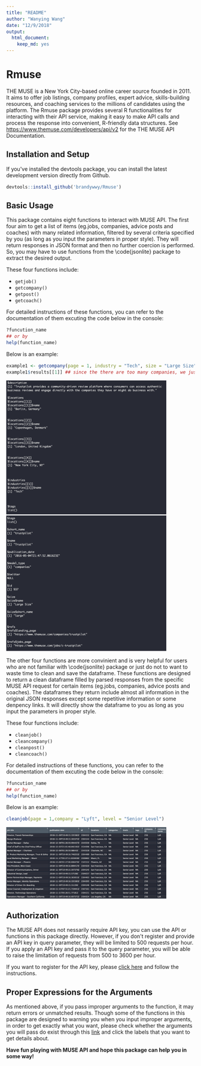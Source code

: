 ```yaml
---
title: "README"
author: "Wanying Wang"
date: "12/9/2018"
output:
  html_document:
    keep_md: yes
---
```


# Rmuse

THE MUSE is a  New York City-based online career source founded in 2011. It aims to offer job listings, company profiles, expert advice, skills-building 	resources, and coaching services to the millions of candidates using the platform.
The Rmuse package provides several R functionalities for interacting with their API service, making it easy to make API calls and process the response into convenient, R-friendly data structures. See <https://www.themuse.com/developers/api/v2> for the THE MUSE API Documentation.

## Installation and Setup

If you've installed the devtools package, you can install the latest development version directly from Github.

```r
devtools::install_github('brandywwy/Rmuse')
```

## Basic Usage

This package contains eight functions to interact with MUSE API. The first four aim to get a list of items (eg.jobs, companies, advice posts and coaches) with many related information, filtered by several criteria specified by you (as long as you input the parameters in proper style). They will return responses in JSON format and then no further coercion is performed. So, you may have to use functions from the \code{jsonlite} package to extract the desired output.

These four functions include:
* `getjob()`
* `getcompany()`
* `getpost()`
* `getcoach()`

For detailed instructions of these functions, you can refer to the documentation of them excuting the code below in the console:

```r
?funcution_name
## or by
help(function_name)
```

Below is an example:

```r
example1 <- getcompany(page = 1, industry = "Tech", size = "Large Size", location = "New York City, NY")
example1$results[[1]] ## since the there are too many companies, we just present the first one.
```
<img src="vignettes/images/example1-1.png" width="85%" /><img src="vignettes/images/example1-2.png" width="85%" />


The other four functions are more convinient and is very helpful for users who are not familiar with \code{jsonlite} package or just do not to want to waste time to clean and save the dataframe. These functions are designed to return a clean dataframe filled by parsed responses from the specific MUSE API request for certain items (eg.jobs, companies, advice posts and coaches). The dataframes they return include almost all information in the original JSON responses except some repetitive information or some denpency links. It will directly show the dataframe to you as long as you input the parameters in proper style.

These four functions include:
* `cleanjob()`
* `cleancompany()`
* `cleanpost()`
* `cleancoach()`

For detailed instructions of these functions, you can refer to the documentation of them excuting the code below in the console:

```r
?funcution_name
## or by
help(function_name)
```

Below is an example:

```r
cleanjob(page = 1,company = "Lyft", level = "Senior Level")
```
<img src="vignettes/images/example2.png" width="85%" />


## Authorization

The MUSE API does not nessarily require API key, you can use the API or functions in this package directly. However, if you don't register and provide an API key in query parameter, they will be limited to 500 requests per hour. If you apply an API key and pass it to the query parameter, you will be able to raise the limitation of requests from 500 to 3600 per hour.

If you want to register for the API key, please [click here](https://www.themuse.com/developers/api/v2/apps) and follow the instructions.

## Proper Expressions for the Arguments

As mentioned above, if you pass improper arguments to the function, it may return errors or unmatched results. Though some of the functions in this package are designed to warning you when you input improper arguments, in order to get exactly what you want, please check whether the arguments you will pass do exist through this [link](https://www.themuse.com/developers/api/v2) and click the labels that you want to get details about. 

__Have fun playing with MUSE API and hope this package can help you in some way!__

